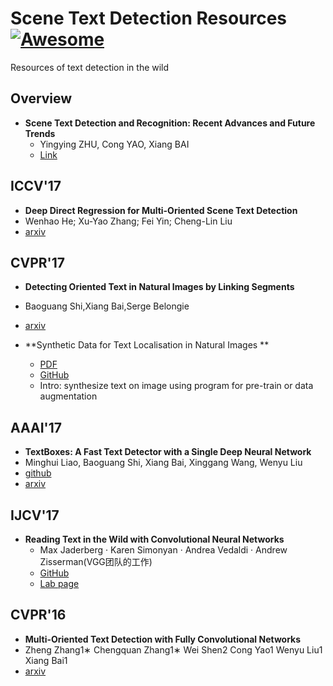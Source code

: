 # Scene Text Detection Resources [![Awesome](https://cdn.rawgit.com/sindresorhus/awesome/d7305f38d29fed78fa85652e3a63e154dd8e8829/media/badge.svg)](https://github.com/sindresorhus/awesome)
Resources of text detection in the wild

## Overview

- **Scene Text Detection and Recognition: Recent Advances and Future Trends**
  - Yingying ZHU, Cong YAO, Xiang BAI
  - [Link](http://mclab.eic.hust.edu.cn/UpLoadFiles/Papers/FCS_TextSurvey_2015.pdf)


## ICCV'17

-  **Deep Direct Regression for Multi-Oriented Scene Text Detection**
  - Wenhao He; Xu-Yao Zhang; Fei Yin; Cheng-Lin Liu
  - [arxiv](https://arxiv.org/pdf/1703.08289)


## CVPR'17

-  **Detecting Oriented Text in Natural Images by Linking Segments**
  - Baoguang Shi,Xiang Bai,Serge Belongie
  - [arxiv](https://arxiv.org/abs/1703.06520)


- **Synthetic Data for Text Localisation in Natural Images
**
  - [PDF](http://www.robots.ox.ac.uk/~ankush/textloc.pdf)
  - [GitHub](https://github.com/ankush-me/SynthText)
  - Intro: synthesize text on image using program for pre-train or data augmentation




## AAAI'17

-  **TextBoxes: A Fast Text Detector with a Single Deep Neural Network**
  - Minghui Liao, Baoguang Shi, Xiang Bai, Xinggang Wang, Wenyu Liu
  - [github](https://github.com/MhLiao/TextBoxes)
  - [arxiv](https://arxiv.org/abs/1611.06779)




## IJCV'17

- **Reading Text in the Wild with Convolutional Neural Networks**
  - Max Jaderberg · Karen Simonyan · Andrea Vedaldi · Andrew Zisserman(VGG团队的工作)
  - [GitHub](https://github.com/mathDR/reading-text-in-the-wild)
  - [Lab page](http://www.robots.ox.ac.uk/~vgg/research/text/)



## CVPR'16

-  **Multi-Oriented Text Detection with Fully Convolutional Networks**
  - Zheng Zhang1∗ Chengquan Zhang1∗ Wei Shen2 Cong Yao1 Wenyu Liu1 Xiang Bai1
  - [arxiv](https://arxiv.org/abs/1604.04018)
